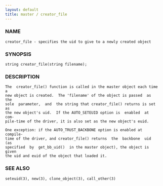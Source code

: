 ```yaml
---
layout: default
title: master / creator_file
---
```


### NAME

    creator_file - specifies the uid to give to a newly created object

### SYNOPSIS

    string creator_file(string filename);

### DESCRIPTION

    The  creator_file() function is called in the master object each time a
    new object is created.  The 'filename' of the object is passed  as  the
    sole  parameter,  and  the string that creator_file() returns is set as
    the new object's uid.  If the AUTO_SETEUID option is  enabled  at  com‐
    pile-time of the driver, it is also set as the new object's euid.

    One exception: if the AUTO_TRUST_BACKBONE option is enabled at compile-
    time of the driver, and creator_file() returns  the  backbone  uid  (as
    specified  by  get_bb_uid()  in the master object), the object is given
    the uid and euid of the object that loaded it.

### SEE ALSO

    seteuid(3), new(3), clone_object(3), call_other(3)
